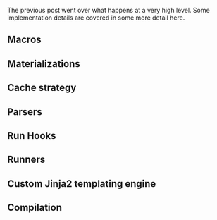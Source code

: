 The previous post went over what happens at a very high level. Some implementation details are covered in some more detail here.

## Macros

## Materializations

## Cache strategy

## Parsers

## Run Hooks 

## Runners

## Custom Jinja2 templating engine

## Compilation
